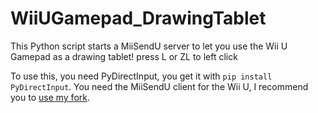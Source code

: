 # WiiUGamepad_DrawingTablet

This Python script starts a MiiSendU server to let you use the Wii U Gamepad as a drawing tablet!
press L or ZL to left click

To use this, you need PyDirectInput, you get it with ``pip install PyDirectInput``.
You need the MiiSendU client for the Wii U, I recommend you to [use my fork](https://github.com/Slushi-Github/MiiSendU_Client).